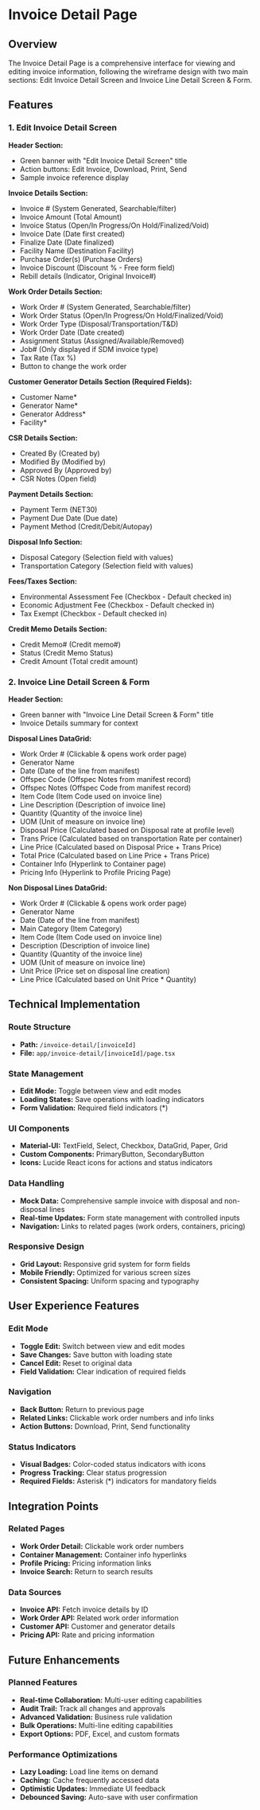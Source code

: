 # Invoice Detail Page

## Overview
The Invoice Detail Page is a comprehensive interface for viewing and editing invoice information, following the wireframe design with two main sections: Edit Invoice Detail Screen and Invoice Line Detail Screen & Form.

## Features

### 1. Edit Invoice Detail Screen
**Header Section:**
- Green banner with "Edit Invoice Detail Screen" title
- Action buttons: Edit Invoice, Download, Print, Send
- Sample invoice reference display

**Invoice Details Section:**
- Invoice # (System Generated, Searchable/filter)
- Invoice Amount (Total Amount)
- Invoice Status (Open/In Progress/On Hold/Finalized/Void)
- Invoice Date (Date first created)
- Finalize Date (Date finalized)
- Facility Name (Destination Facility)
- Purchase Order(s) (Purchase Orders)
- Invoice Discount (Discount % - Free form field)
- Rebill details (Indicator, Original Invoice#)

**Work Order Details Section:**
- Work Order # (System Generated, Searchable/filter)
- Work Order Status (Open/In Progress/On Hold/Finalized/Void)
- Work Order Type (Disposal/Transportation/T&D)
- Work Order Date (Date created)
- Assignment Status (Assigned/Available/Removed)
- Job# (Only displayed if SDM invoice type)
- Tax Rate (Tax %)
- Button to change the work order

**Customer Generator Details Section (Required Fields):**
- Customer Name*
- Generator Name*
- Generator Address*
- Facility*

**CSR Details Section:**
- Created By (Created by)
- Modified By (Modified by)
- Approved By (Approved by)
- CSR Notes (Open field)

**Payment Details Section:**
- Payment Term (NET30)
- Payment Due Date (Due date)
- Payment Method (Credit/Debit/Autopay)

**Disposal Info Section:**
- Disposal Category (Selection field with values)
- Transportation Category (Selection field with values)

**Fees/Taxes Section:**
- Environmental Assessment Fee (Checkbox - Default checked in)
- Economic Adjustment Fee (Checkbox - Default checked in)
- Tax Exempt (Checkbox - Default checked in)

**Credit Memo Details Section:**
- Credit Memo# (Credit memo#)
- Status (Credit Memo Status)
- Credit Amount (Total credit amount)

### 2. Invoice Line Detail Screen & Form
**Header Section:**
- Green banner with "Invoice Line Detail Screen & Form" title
- Invoice Details summary for context

**Disposal Lines DataGrid:**
- Work Order # (Clickable & opens work order page)
- Generator Name
- Date (Date of the line from manifest)
- Offspec Code (Offspec Notes from manifest record)
- Offspec Notes (Offspec Code from manifest record)
- Item Code (Item Code used on invoice line)
- Line Description (Description of invoice line)
- Quantity (Quantity of the invoice line)
- UOM (Unit of measure on invoice line)
- Disposal Price (Calculated based on Disposal rate at profile level)
- Trans Price (Calculated based on transportation Rate per container)
- Line Price (Calculated based on Disposal Price + Trans Price)
- Total Price (Calculated based on Line Price + Trans Price)
- Container Info (Hyperlink to Container page)
- Pricing Info (Hyperlink to Profile Pricing Page)

**Non Disposal Lines DataGrid:**
- Work Order # (Clickable & opens work order page)
- Generator Name
- Date (Date of the line from manifest)
- Main Category (Item Category)
- Item Code (Item Code used on invoice line)
- Description (Description of invoice line)
- Quantity (Quantity of the invoice line)
- UOM (Unit of measure on invoice line)
- Unit Price (Price set on disposal line creation)
- Line Price (Calculated based on Unit Price * Quantity)

## Technical Implementation

### Route Structure
- **Path:** `/invoice-detail/[invoiceId]`
- **File:** `app/invoice-detail/[invoiceId]/page.tsx`

### State Management
- **Edit Mode:** Toggle between view and edit modes
- **Loading States:** Save operations with loading indicators
- **Form Validation:** Required field indicators (*)

### UI Components
- **Material-UI:** TextField, Select, Checkbox, DataGrid, Paper, Grid
- **Custom Components:** PrimaryButton, SecondaryButton
- **Icons:** Lucide React icons for actions and status indicators

### Data Handling
- **Mock Data:** Comprehensive sample invoice with disposal and non-disposal lines
- **Real-time Updates:** Form state management with controlled inputs
- **Navigation:** Links to related pages (work orders, containers, pricing)

### Responsive Design
- **Grid Layout:** Responsive grid system for form fields
- **Mobile Friendly:** Optimized for various screen sizes
- **Consistent Spacing:** Uniform spacing and typography

## User Experience Features

### Edit Mode
- **Toggle Edit:** Switch between view and edit modes
- **Save Changes:** Save button with loading state
- **Cancel Edit:** Reset to original data
- **Field Validation:** Clear indication of required fields

### Navigation
- **Back Button:** Return to previous page
- **Related Links:** Clickable work order numbers and info links
- **Action Buttons:** Download, Print, Send functionality

### Status Indicators
- **Visual Badges:** Color-coded status indicators with icons
- **Progress Tracking:** Clear status progression
- **Required Fields:** Asterisk (*) indicators for mandatory fields

## Integration Points

### Related Pages
- **Work Order Detail:** Clickable work order numbers
- **Container Management:** Container info hyperlinks
- **Profile Pricing:** Pricing information links
- **Invoice Search:** Return to search results

### Data Sources
- **Invoice API:** Fetch invoice details by ID
- **Work Order API:** Related work order information
- **Customer API:** Customer and generator details
- **Pricing API:** Rate and pricing information

## Future Enhancements

### Planned Features
- **Real-time Collaboration:** Multi-user editing capabilities
- **Audit Trail:** Track all changes and approvals
- **Advanced Validation:** Business rule validation
- **Bulk Operations:** Multi-line editing capabilities
- **Export Options:** PDF, Excel, and custom formats

### Performance Optimizations
- **Lazy Loading:** Load line items on demand
- **Caching:** Cache frequently accessed data
- **Optimistic Updates:** Immediate UI feedback
- **Debounced Saving:** Auto-save with user confirmation

